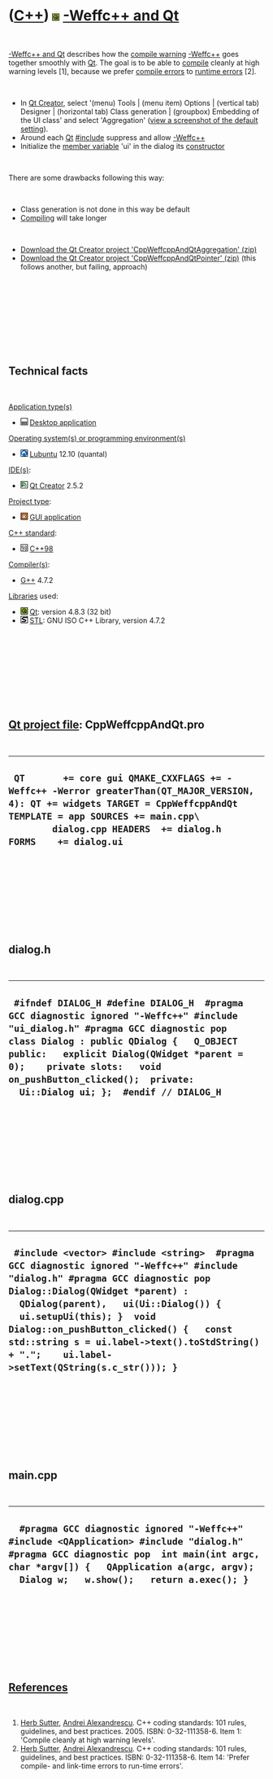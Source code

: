 
 

 

 

 

 

([C++](Cpp.md)) ![Qt](PicQt.png) [-Weffc++ and Qt](CppWeffcppAndQt.md)
========================================================================

 

[-Weffc++ and Qt](CppWeffcppAndQt.md) describes how the [compile
warning](CppCompileWarning.md) [-Weffc++](CppWeffcpp.md) goes together
smoothly with [Qt](CppQt.md). The goal is to be able to
[compile](CppCompiler.md) cleanly at high warning levels \[1\], because
we prefer [compile errors](CppCompileError.md) to [runtime
errors](CppRuntimeError.md) \[2\].

 

-   In [Qt Creator](CppQtCreator.md), select '(menu) Tools |
    (menu item) Options | (vertical tab) Designer | (horizontal tab)
    Class generation | (groupbox) Embedding of the UI class' and select
    'Aggregation' ([view a screenshot of the default
    setting](CppWeffcppAndQt.png)).
-   Around each [Qt](CppQt.md) [\#include](CppInclude.md) suppress and
    allow [-Weffc++](CppWeffcpp.md)
-   Initialize the [member variable](CppMemberVariable.md) 'ui' in the
    dialog its [constructor](CppConstructor.md)

 

There are some drawbacks following this way:

 

-   Class generation is not done in this way be default
-   [Compiling](CppCompiler.md) will take longer

 

-   [Download the Qt Creator project
    'CppWeffcppAndQtAggregation' (zip)](CppWeffcppAndQtAggregation.md)
-   [Download the Qt Creator project
    'CppWeffcppAndQtPointer' (zip)](CppWeffcppAndQtPointer.md) (this
    follows another, but failing, approach)

 

 

 

 

 

Technical facts
---------------

 

[Application type(s)](CppApplication.md)

-   ![Desktop](PicDesktop.png) [Desktop
    application](CppDesktopApplication.md)

[Operating system(s) or programming environment(s)](CppOs.md)

-   ![Lubuntu](PicLubuntu.png) [Lubuntu](CppLubuntu.md) 12.10 (quantal)

[IDE(s)](CppIde.md):

-   ![Qt Creator](PicQtCreator.png) [Qt Creator](CppQtCreator.md) 2.5.2

[Project type](CppQtProjectType.md):

-   ![GUI](PicGui.png) [GUI application](CppGuiApplication.md)

[C++ standard](CppStandard.md):

-   ![C++98](PicCpp98.png) [C++98](Cpp98.md)

[Compiler(s)](CppCompiler.md):

-   [G++](CppGpp.md) 4.7.2

[Libraries](CppLibrary.md) used:

-   ![Qt](PicQt.png) [Qt](CppQt.md): version 4.8.3 (32 bit)
-   ![STL](PicStl.png) [STL](CppStl.md): GNU ISO C++ Library, version
    4.7.2

 

 

 

 

 

[Qt project file](CppQtProjectFile.md): CppWeffcppAndQt.pro
------------------------------------------------------------

 

  ---------------------------------------------------------------------------------------------------------------------------------------------------------------------------------------------------------------------------------------
  ` QT       += core gui QMAKE_CXXFLAGS += -Weffc++ -Werror greaterThan(QT_MAJOR_VERSION, 4): QT += widgets TARGET = CppWeffcppAndQt TEMPLATE = app SOURCES += main.cpp\         dialog.cpp HEADERS  += dialog.h FORMS    += dialog.ui`
  ---------------------------------------------------------------------------------------------------------------------------------------------------------------------------------------------------------------------------------------

 

 

 

 

 

dialog.h
--------

 

  --------------------------------------------------------------------------------------------------------------------------------------------------------------------------------------------------------------------------------------------------------------------------------------------------------------------------------------
  ` #ifndef DIALOG_H #define DIALOG_H  #pragma GCC diagnostic ignored "-Weffc++" #include "ui_dialog.h" #pragma GCC diagnostic pop  class Dialog : public QDialog {   Q_OBJECT    public:   explicit Dialog(QWidget *parent = 0);    private slots:   void on_pushButton_clicked();  private:   Ui::Dialog ui; };  #endif // DIALOG_H`
  --------------------------------------------------------------------------------------------------------------------------------------------------------------------------------------------------------------------------------------------------------------------------------------------------------------------------------------

 

 

 

 

 

dialog.cpp
----------

 

  -------------------------------------------------------------------------------------------------------------------------------------------------------------------------------------------------------------------------------------------------------------------------------------------------------------------------------------------------------------------------------------
  ` #include <vector> #include <string>  #pragma GCC diagnostic ignored "-Weffc++" #include "dialog.h" #pragma GCC diagnostic pop  Dialog::Dialog(QWidget *parent) :   QDialog(parent),   ui(Ui::Dialog()) {   ui.setupUi(this); }  void Dialog::on_pushButton_clicked() {   const std::string s = ui.label->text().toStdString() + ".";    ui.label->setText(QString(s.c_str())); }`
  -------------------------------------------------------------------------------------------------------------------------------------------------------------------------------------------------------------------------------------------------------------------------------------------------------------------------------------------------------------------------------------

 

 

 

 

 

main.cpp
--------

 

  -------------------------------------------------------------------------------------------------------------------------------------------------------------------------------------------------------------------------------------
  `  #pragma GCC diagnostic ignored "-Weffc++" #include <QApplication> #include "dialog.h" #pragma GCC diagnostic pop  int main(int argc, char *argv[]) {   QApplication a(argc, argv);   Dialog w;   w.show();   return a.exec(); }`
  -------------------------------------------------------------------------------------------------------------------------------------------------------------------------------------------------------------------------------------

 

 

 

 

 

[References](CppReferences.md)
-------------------------------

 

1.  [Herb Sutter](CppHerbSutter.md), [Andrei
    Alexandrescu](CppAndreiAlexandrescu.md). C++ coding standards: 101
    rules, guidelines, and best practices. 2005. ISBN: 0-32-111358-6.
    Item 1: 'Compile cleanly at high warning levels'.
2.  [Herb Sutter](CppHerbSutter.md), [Andrei
    Alexandrescu](CppAndreiAlexandrescu.md). C++ coding standards: 101
    rules, guidelines, and best practices. ISBN: 0-32-111358-6. Item 14:
    'Prefer compile- and link-time errors to run-time errors'.

 

 

 

 

 

 

